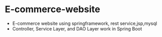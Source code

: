 # E-commerce-website
 
- E-commerce website using springframework, rest service,jsp,mysql
- Controller, Service Layer, and DAO Layer work in Spring Boot
